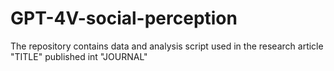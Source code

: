 # GPT-4V-social-perception
The repository contains data and analysis script used in the research article "TITLE" published int "JOURNAL"
